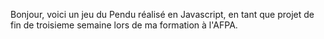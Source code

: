 
Bonjour, voici un jeu du Pendu réalisé en Javascript, en tant que projet de fin de troisieme semaine lors de ma formation à l'AFPA.

